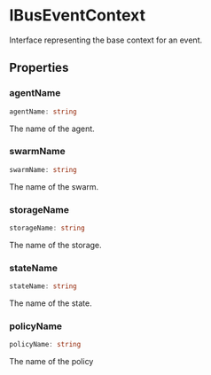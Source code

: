 # IBusEventContext

Interface representing the base context for an event.

## Properties

### agentName

```ts
agentName: string
```

The name of the agent.

### swarmName

```ts
swarmName: string
```

The name of the swarm.

### storageName

```ts
storageName: string
```

The name of the storage.

### stateName

```ts
stateName: string
```

The name of the state.

### policyName

```ts
policyName: string
```

The name of the policy

